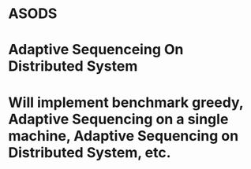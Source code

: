 # ASODS
# Adaptive Sequenceing On Distributed System
# Will implement benchmark greedy, Adaptive Sequencing on a single machine, Adaptive Sequencing on Distributed System, etc.

